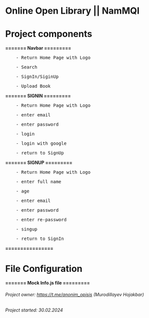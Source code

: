 <h1>Online Open Library || NamMQI</h1>

# Project components

<b>======= Navbar =========</b>

<pre>    - Return Home Page with Logo</pre>
<pre>    - Search</pre>
<pre>    - SignIn/SiginUp</pre>
<pre>    - Upload Book</pre>

<b>======= SIGNIN =========</b>

<pre>    - Return Home Page with Logo</pre>
<pre>    - enter email</pre>
<pre>    - enter password</pre>
<pre>    - login</pre>
<pre>    - login with google</pre>
<pre>    - return to SignUp</pre>

<b>======= SIGNUP =========</b>

<pre>    - Return Home Page with Logo</pre>
<pre>    - enter full name</pre>
<pre>    - age</pre>
<pre>    - enter email</pre>
<pre>    - enter password</pre>
<pre>    - enter re-password</pre>
<pre>    - singup</pre>
<pre>    - return to SignIn</pre>

<b>================</b>

# File Configuration

<b>======= Mock Info.js file =========</b>

###### Project owner: https://t.me/anonim_opisis (Murodillayev Hojakbar)

###### Project started: 30.02.2024
